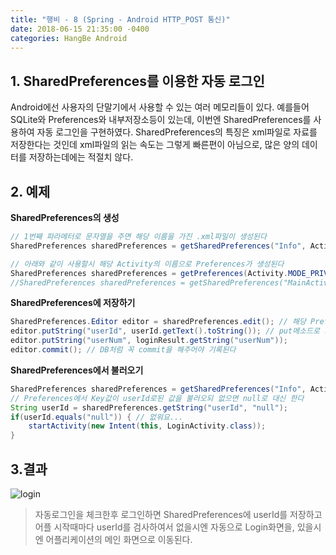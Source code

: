 ```yaml
---
title: "행비 - 8 (Spring - Android HTTP_POST 통신)"
date: 2018-06-15 21:35:00 -0400
categories: HangBe Android
---
```


## 1. SharedPreferences를 이용한 자동 로그인
Android에선 사용자의 단말기에서 사용할 수 있는 여러 메모리들이 있다.
예를들어 SQLite와 Preferences와 내부저장소등이 있는데, 이번엔 SharedPreferences를 사용하여 자동 로그인을 구현하였다.
SharedPreferences의 특징은 xml파일로 자료를 저장한다는 것인데 xml파일의 읽는 속도는 그렇게 빠른편이 아님으로,
많은 양의 데이터를 저장하는데에는 적절치 않다.

## 2. 예제
__SharedPreferences의 생성__
```java
// 1번째 파라메터로 문자열을 주면 해당 이름을 가진 .xml파일이 생성된다
SharedPreferences sharedPreferences = getSharedPreferences("Info", Activity.MODE_PRIVATE);

// 아래와 같이 사용할시 해당 Activity의 이름으로 Preferences가 생성된다
SharedPreferences sharedPreferences = getPreferences(Activity.MODE_PRIVATE);
//SharedPreferences sharedPreferences = getSharedPreferences("MainActivty" ,Activity.MODE_PRIVATE); // 이렇게 접근
```
__SharedPreferences에 저장하기__
```java
SharedPreferences.Editor editor = sharedPreferences.edit(); // 해당 Preferences의 editor를 얻는다
editor.putString("userId", userId.getText().toString()); // put메소드로 기록한다
editor.putString("userNum", loginResult.getString("userNum"));
editor.commit(); // DB처럼 꼭 commit을 해주어야 기록된다
```

__SharedPreferences에서 불러오기__
```java
SharedPreferences sharedPreferences = getSharedPreferences("Info", Activity.MODE_PRIVATE);
// Preferences에서 Key값이 userId로된 값을 불러오되 없으면 null로 대신 한다
String userId = sharedPreferences.getString("userId", "null");
if(userId.equals("null")) { // 없워요...
	startActivity(new Intent(this, LoginActivity.class));
}
```

## 3.결과
![login](https://user-images.githubusercontent.com/38057032/41469553-97c4527c-70e8-11e8-9923-83278864c512.jpg)
> 자동로그인을 체크한후 로그인하면 SharedPreferences에 userId를 저장하고 어플 시작때마다 userId를 검사하여서
> 없을시엔 자동으로 Login화면을, 있을시엔 어플리케이션의 메인 화면으로 이동된다.